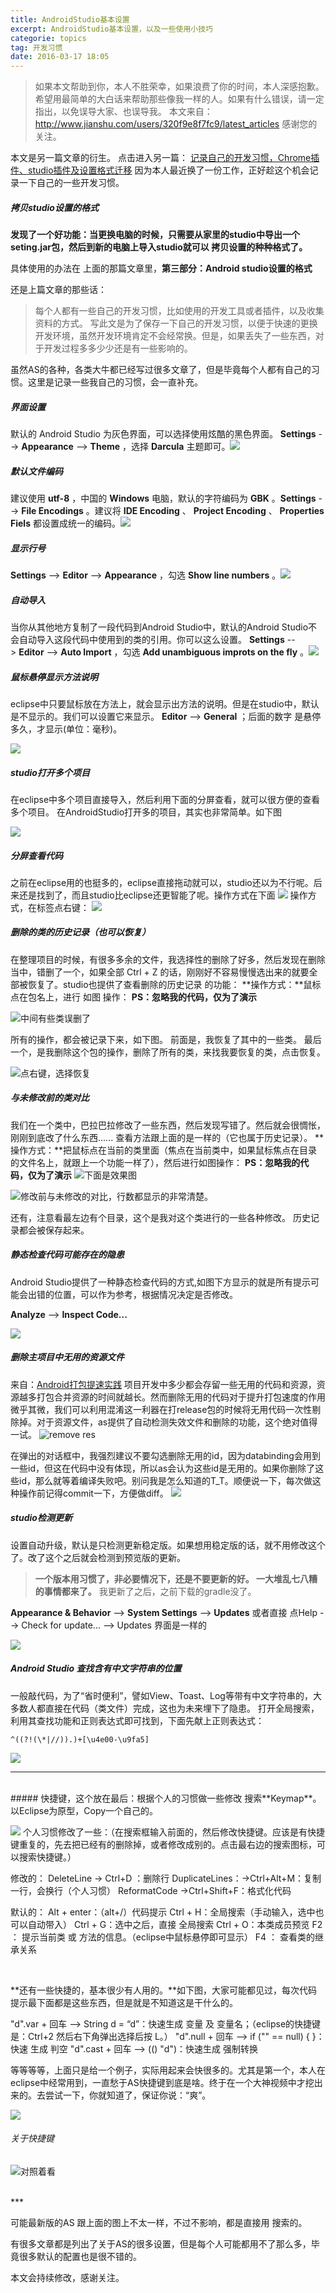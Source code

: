 ```yaml
---
title: AndroidStudio基本设置
excerpt: AndroidStudio基本设置，以及一些使用小技巧
categorie: topics
tag: 开发习惯  
date: 2016-03-17 18:05
---
```


> 如果本文帮助到你，本人不胜荣幸，如果浪费了你的时间，本人深感抱歉。
希望用最简单的大白话来帮助那些像我一样的人。如果有什么错误，请一定指出，以免误导大家、也误导我。
本文来自：http://www.jianshu.com/users/320f9e8f7fc9/latest_articles
感谢您的关注。

本文是另一篇文章的衍生。
点击进入另一篇： [记录自己的开发习惯，Chrome插件、studio插件及设置格式迁移](http://www.jianshu.com/p/c4988c8be615)
因为本人最近换了一份工作，正好趁这个机会记录一下自己的一些开发习惯。

 ##### 拷贝studio设置的格式
**发现了一个好功能：当更换电脑的时候，只需要从家里的studio中导出一个seting.jar包，然后到新的电脑上导入studio就可以 拷贝设置的种种格式了。**

具体使用的办法在 上面的那篇文章里，**第三部分：Android studio设置的格式**

还是上篇文章的那些话：
> 每个人都有一些自己的开发习惯，比如使用的开发工具或者插件，以及收集资料的方式。
写此文是为了保存一下自己的开发习惯，以便于快速的更换开发环境，虽然开发环境肯定不会经常换。但是，如果丢失了一些东西，对于开发过程多多少少还是有一些影响的。

虽然AS的各种，各类大牛都已经写过很多文章了，但是毕竟每个人都有自己的习惯。这里是记录一些我自己的习惯，会一直补充。


##### 界面设置
默认的 Android Studio 为灰色界面，可以选择使用炫酷的黑色界面。
**Settings** --> **Appearance** --> **Theme** ，选择 **Darcula** 主题即可。[![](http://upload-images.jianshu.io/upload_images/1689895-78db927170da9795.png?imageMogr2/auto-orient/strip%7CimageView2/2/w/1240)](http://ask.android-studio.org/uploads/article/20141212/2e9c824339bacc270e07a8b47efc9400.png)

##### 默认文件编码
建议使用 **utf-8** ，中国的 **Windows** 电脑，默认的字符编码为 **GBK** 。**Settings** --> **File Encodings** 。建议将 **IDE Encoding** 、 **Project Encoding** 、 **Properties Fiels** 都设置成统一的编码。[![](http://upload-images.jianshu.io/upload_images/1689895-c855899b6503b2c8.png?imageMogr2/auto-orient/strip%7CimageView2/2/w/1240)](http://ask.android-studio.org/uploads/article/20141212/2d135e28f1b04d00c2775503a1f09ad4.png)

##### 显示行号
**Settings** --> **Editor** --> **Appearance** ，勾选 **Show line numbers** 。[![](http://upload-images.jianshu.io/upload_images/1689895-60c3118522fe84bf.png?imageMogr2/auto-orient/strip%7CimageView2/2/w/1240)](http://ask.android-studio.org/uploads/article/20141212/f33d02a14bd68a96650c236139041bd2.png)

##### 自动导入
当你从其他地方复制了一段代码到Android Studio中，默认的Android Studio不会自动导入这段代码中使用到的类的引用。你可以这么设置。
**Settings** --> **Editor** --> **Auto Import** ，勾选 **Add unambiguous improts on the fly** 。[![](http://upload-images.jianshu.io/upload_images/1689895-602269912150833c.png?imageMogr2/auto-orient/strip%7CimageView2/2/w/1240)](http://ask.android-studio.org/uploads/article/20141212/cad3a43633d78098097144cedfca91ab.png)

##### 鼠标悬停显示方法说明
eclipse中只要鼠标放在方法上，就会显示出方法的说明。但是在studio中，默认是不显示的。我们可以设置它来显示。
**Editor** --> **General** ；后面的数字 是悬停多久，才显示(单位：毫秒)。

![](http://upload-images.jianshu.io/upload_images/1689895-32284183ff838c33.png?imageMogr2/auto-orient/strip%7CimageView2/2/w/1240)


##### studio打开多个项目
在eclipse中多个项目直接导入，然后利用下面的分屏查看，就可以很方便的查看多个项目。
在AndroidStudio打开多的项目，其实也非常简单。如下图

![](http://upload-images.jianshu.io/upload_images/1689895-c1d7f00189d19f4c.png?imageMogr2/auto-orient/strip%7CimageView2/2/w/1240)

##### 分屏查看代码
之前在eclipse用的也挺多的，eclipse直接拖动就可以，studio还以为不行呢。后来还是找到了，而且studio比eclipse还更智能了呢。操作方式在下面
![](http://upload-images.jianshu.io/upload_images/1689895-33cd5c61204140f6.png?imageMogr2/auto-orient/strip%7CimageView2/2/w/1240)
操作方式，在标签点右键：
![](http://upload-images.jianshu.io/upload_images/1689895-f23afa7da560e122.png?imageMogr2/auto-orient/strip%7CimageView2/2/w/1240)

##### 删除的类的历史记录（也可以恢复）
在整理项目的时候，有很多多余的文件，我选择性的删除了好多，然后发现在删除当中，错删了一个，如果全部 Ctrl + Z 的话，刚刚好不容易慢慢选出来的就要全部被恢复了。studio也提供了查看删除的历史记录 的功能：
**操作方式：**鼠标点在包名上，进行 如图 操作：
**PS：忽略我的代码，仅为了演示**

![中间有些类误删了](http://upload-images.jianshu.io/upload_images/1689895-5f641772a0753e17.png?imageMogr2/auto-orient/strip%7CimageView2/2/w/1240)

所有的操作，都会被记录下来，如下图。
前面是，我恢复了其中的一些类。
最后一个，是我删除这个包的操作，删除了所有的类，来找我要恢复的类，点击恢复。

![点右键，选择恢复](http://upload-images.jianshu.io/upload_images/1689895-77ce0cda127c88d1.png?imageMogr2/auto-orient/strip%7CimageView2/2/w/1240)

##### 与未修改前的类对比
我们在一个类中，巴拉巴拉修改了一些东西，然后发现写错了。然后就会很惆怅，刚刚到底改了什么东西...... 查看方法跟上面的是一样的（它也属于历史记录）。
**操作方式：**把鼠标点在当前的类里面（焦点在当前类中，如果鼠标焦点在目录的文件名上，就跟上一个功能一样了），然后进行如图操作：
**PS：忽略我的代码，仅为了演示**
![下面是效果图](http://upload-images.jianshu.io/upload_images/1689895-b3d25146b40bc709.png?imageMogr2/auto-orient/strip%7CimageView2/2/w/1240)


![修改前与未修改的对比，行数都显示的非常清楚。](http://upload-images.jianshu.io/upload_images/1689895-bfd8bbf03469793f.png?imageMogr2/auto-orient/strip%7CimageView2/2/w/1240)

还有，注意看最左边有个目录，这个是我对这个类进行的一些各种修改。
历史记录都会被保存起来。


##### 静态检查代码可能存在的隐患
Android Studio提供了一种静态检查代码的方式,如图下方显示的就是所有提示可能会出错的位置，可以作为参考，根据情况决定是否修改。

**Analyze** --> **Inspect Code...**

![](http://upload-images.jianshu.io/upload_images/1689895-fd527f56fac71266.png?imageMogr2/auto-orient/strip%7CimageView2/2/w/1240)

##### 删除主项目中无用的资源文件
来自：[Android打包提速实践](http://www.jianshu.com/p/e456a5ac8613)
项目开发中多少都会存留一些无用的代码和资源，资源越多打包合并资源的时间就越长。然而删除无用的代码对于提升打包速度的作用微乎其微，我们可以利用混淆这一利器在打release包的时候将无用代码一次性剔除掉。对于资源文件，as提供了自动检测失效文件和删除的功能，这个绝对值得一试。
![remove res](http://upload-images.jianshu.io/upload_images/1689895-39e66c803dcff9da.png?imageMogr2/auto-orient/strip%7CimageView2/2/w/1240)

在弹出的对话框中，我强烈建议不要勾选删除无用的id，因为databinding会用到一些id，但这在代码中没有体现，所以as会认为这些id是无用的。如果你删除了这些id，那么就等着编译失败吧。别问我是怎么知道的T_T。顺便说一下，每次做这种操作前记得commit一下，方便做diff。
![](http://upload-images.jianshu.io/upload_images/1689895-cd6e7b8c8a444ed2.png?imageMogr2/auto-orient/strip%7CimageView2/2/w/1240)


##### studio检测更新
设置自动升级，默认是只检测更新稳定版。如果想用稳定版的话，就不用修改这个了。改了这个之后就会检测到预览版的更新。
> **一个版本用习惯了，非必要情况下，还是不要更新的好。 一大堆乱七八糟的事情都来了。**
我更新了之后，之前下载的gradle没了。

**Appearance & Behavior** --> **System Settings** --> **Updates** 或者直接
点Help --> Check for update... --> Updates 界面是一样的

![](http://upload-images.jianshu.io/upload_images/1689895-42b2944dbe4b0c29.png?imageMogr2/auto-orient/strip%7CimageView2/2/w/1240)

##### Android Studio 查找含有中文字符串的位置
一般敲代码，为了“省时便利”，譬如View、Toast、Log等带有中文字符串的，大多数人都直接在代码（类文件）完成，这也为未来埋下了隐患。
打开全局搜索，利用其查找功能和正则表达式即可找到，下面先献上正则表达式：

    ^((?!(\*|//)).)+[\u4e00-\u9fa5]

![](http://upload-images.jianshu.io/upload_images/1689895-081a19dc564c10aa.png?imageMogr2/auto-orient/strip%7CimageView2/2/w/1240)

***
<br />
##### 快捷键，这个放在最后：根据个人的习惯做一些修改
搜索**Keymap**。以Eclipse为原型，Copy一个自己的。

![](http://upload-images.jianshu.io/upload_images/1689895-9e7b89c47da4e12a.png?imageMogr2/auto-orient/strip%7CimageView2/2/w/1240)
个人习惯修改了一些：（在搜索框输入前面的，然后修改快捷键。应该是有快捷键重复的，先去把已经有的删除掉，或者修改成别的。点击最右边的搜索图标，可以搜索快捷键。）

修改的：
DeleteLine -> Ctrl+D ：删除行
DuplicateLines：->Ctrl+Alt+M：复制一行，会换行（个人习惯）
ReformatCode ->Ctrl+Shift+F：格式化代码

默认的：
Alt + enter：（alt+/）代码提示
Ctrl + H：全局搜索（手动输入，选中也可以自动带入）
Ctrl + G：选中之后，直接 全局搜索
Ctrl + O：本类成员预览
F2 ： 提示当前类 或 方法的信息。（eclipse中鼠标悬停即可显示）
F4 ： 查看类的继承关系

<br />

**还有一些快捷的，基本很少有人用的。**如下图，大家可能都见过，每次代码提示最下面都是这些东西，但是就是不知道这是干什么的。

"d".var + 回车 --> String d = “d”：快速生成 变量 及 变量名；（eclipse的快捷键是：Ctrl+2 然后右下角弹出选择后按 L。）
"d".null + 回车 --> if ("" == null) {    }：快速 生成 判空
"d".cast + 回车 --> (() "d")：快速生成 强制转换

等等等等，上面只是给一个例子，实际用起来会快很多的。尤其是第一个，本人在eclipse中经常用到，一直愁于AS快捷键到底是啥。终于在一个大神视频中才挖出来的。去尝试一下，你就知道了，保证你说：“爽”。

![](http://upload-images.jianshu.io/upload_images/1689895-08f4cc2babc11199.png?imageMogr2/auto-orient/strip%7CimageView2/2/w/1240)


###### 关于快捷键


![对照着看](http://upload-images.jianshu.io/upload_images/1689895-cd1c6fe5bdd502a3.png?imageMogr2/auto-orient/strip%7CimageView2/2/w/1240)

<br >
***
<br >

可能最新版的AS 跟上面的图上不太一样，不过不影响，都是直接用 搜索的。

有很多文章都是列出了关于AS的很多设置，但是每个人可能都用不了那么多，毕竟很多默认的配置也是很不错的。

本文会持续修改，感谢关注。